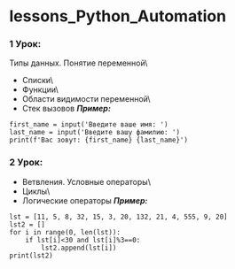 # lessons_Python_Automation
### 1 Урок:
Типы данных. Понятие переменной\
+ Списки\
+ Функции\
+ Области видимости переменной\
+ Стек вызовов
  ***Пример:***
```
first_name = input('Введите ваше имя: ')
last_name = input('Введите вашу фамилию: ')
print(f'Вас зовут: {first_name} {last_name}')
```
### 2 Урок:
+ Ветвления. Условные операторы\
+ Циклы\
+ Логические операторы
  ***Пример:***
```
lst = [11, 5, 8, 32, 15, 3, 20, 132, 21, 4, 555, 9, 20]
lst2 = []
for i in range(0, len(lst)):
    if lst[i]<30 and lst[i]%3==0:
        lst2.append(lst[i])
print(lst2)
```
